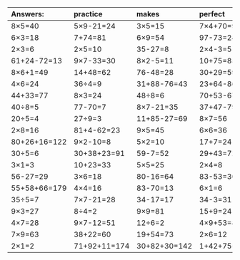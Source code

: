 | Answers: | practice | makes | perfect | ! |
| :--- | :--- | :--- | :--- | :--- |
| 8×5=40 | 5×9-21=24 | 3×5=15 | 7×4+70=98 | 7×3-20=1 | 
| 6×3=18 | 7+74=81 | 6×9=54 | 97-73=24 | 45÷5=9 | 
| 2×3=6 | 2×5=10 | 35-27=8 | 2×4-3=5 | 5×4+28=48 | 
| 61+24-72=13 | 9×7-33=30 | 8×2-5=11 | 10+75=85 | 17+62=79 | 
| 8×6+1=49 | 14+48=62 | 76-48=28 | 30+29=59 | 7×6=42 | 
| 4×6=24 | 36÷4=9 | 31+88-76=43 | 23+64-86=1 | 96-70=26 | 
| 44+33=77 | 8×3=24 | 48÷8=6 | 70+53-67=56 | 3×8=24 | 
| 40÷8=5 | 77-70=7 | 8×7-21=35 | 37+47-79=5 | 89-88=1 | 
| 20÷5=4 | 27÷9=3 | 11+85-27=69 | 8×7=56 | 3×4=12 | 
| 2×8=16 | 81+4-62=23 | 9×5=45 | 6×6=36 | 6×8=48 | 
| 80+26+16=122 | 9×2-10=8 | 5×2=10 | 17+7=24 | 4×2=8 | 
| 30÷5=6 | 30+38+23=91 | 59-7=52 | 29+43=72 | 6×2=12 | 
| 3×1=3 | 10+23=33 | 5×5=25 | 2×4=8 | 65+15=80 | 
| 56-27=29 | 3×6=18 | 80-16=64 | 83-53=30 | 14÷2=7 | 
| 55+58+66=179 | 4×4=16 | 83-70=13 | 6×1=6 | 8×9=72 | 
| 35÷5=7 | 7×7-21=28 | 34-17=17 | 34-3=31 | 7×4=28 | 
| 9×3=27 | 8÷4=2 | 9×9=81 | 15+9=24 | 5×4+94=114 | 
| 4×7=28 | 9×7-12=51 | 12÷6=2 | 4×9+53=89 | 26+31+93=150 | 
| 7×9=63 | 38+22=60 | 19+54=73 | 2×6=12 | 17+59=76 | 
| 2×1=2 | 71+92+11=174 | 30+82+30=142 | 1+42+75=118 | 9×1=9 | 
